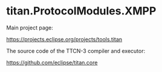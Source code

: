 # titan.ProtocolModules.XMPP

Main project page:

https://projects.eclipse.org/projects/tools.titan

The source code of the TTCN-3 compiler and executor:

https://github.com/eclipse/titan.core
